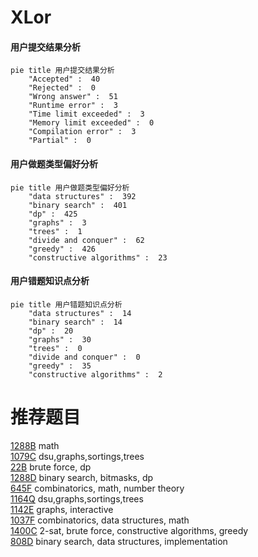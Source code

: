 # XLor

<!-- tabs:start -->



#### **用户提交结果分析**

```mermaid
pie title 用户提交结果分析
    "Accepted" :  40
    "Rejected" :  0
    "Wrong answer" :  51
    "Runtime error" :  3
    "Time limit exceeded" :  3
    "Memory limit exceeded" :  0
    "Compilation error" :  3
    "Partial" :  0
```

#### **用户做题类型偏好分析**

```mermaid
pie title 用户做题类型偏好分析
    "data structures" :  392
    "binary search" :  401
    "dp" :  425
    "graphs" :  3
    "trees" :  1
    "divide and conquer" :  62
    "greedy" :  426
    "constructive algorithms" :  23
```
#### **用户错题知识点分析**

```mermaid
pie title 用户错题知识点分析
    "data structures" :  14
    "binary search" :  14
    "dp" :  20
    "graphs" :  30
    "trees" :  0
    "divide and conquer" :  0
    "greedy" :  35
    "constructive algorithms" :  2
```



<!-- tabs:end -->
# 推荐题目
[1288B](https://codeforces.com/contest/1288/problem/B)		math		  
[1079C](https://codeforces.com/contest/1079/problem/C)		dsu,graphs,sortings,trees		  
[22B](https://codeforces.com/contest/22/problem/B)		brute force,
                        dp		  
[1288D](https://codeforces.com/contest/1288/problem/D)		binary search,
                        bitmasks,
                        dp		  
[645F](https://codeforces.com/contest/645/problem/F)		combinatorics,
                        math,
                        number theory		  
[1164Q](https://codeforces.com/contest/1164/problem/Q)		dsu,graphs,sortings,trees		  
[1142E](https://codeforces.com/contest/1142/problem/E)		graphs,
                        interactive		  
[1037F](https://codeforces.com/contest/1037/problem/F)		combinatorics,
                        data structures,
                        math		  
[1400C](https://codeforces.com/contest/1400/problem/C)		2-sat,
                        brute force,
                        constructive algorithms,
                        greedy		  
[808D](https://codeforces.com/contest/808/problem/D)		binary search,
                        data structures,
                        implementation		  
